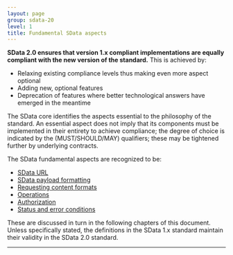 ```yaml
---
layout: page
group: sdata-20
level: 1
title: Fundamental SData aspects
---
```


**SData 2.0 ensures that version 1.x compliant implementations are equally compliant with the new version of the standard.** This is achieved by:

*  Relaxing existing compliance levels thus making even more aspect optional
*  Adding new, optional features
*  Deprecation of features where better technological answers have emerged in the meantime

The SData core identifies the aspects essential to the philosophy of the standard. An essential aspect 
does not imply that its components must be implemented in their entirety to achieve compliance; the 
degree of choice is indicated by the (MUST/SHOULD/MAY) qualifiers; these may be tightened further by
underlying contracts.

The SData fundamental aspects are recognized to be:

*  [SData URL](../03-0400/)
*  [SData payload formatting](../03-0500/)
*  [Requesting content formats](../03-0600/)
*  [Operations](../03-0600/#operations)
*  [Authorization](../03-0700/)
*  [Status and error conditions](../03-0800/)

These are discussed in turn in the following chapters of this document. Unless specifically stated, the 
definitions in the SData 1.x standard maintain their validity in the SData 2.0 standard.

***